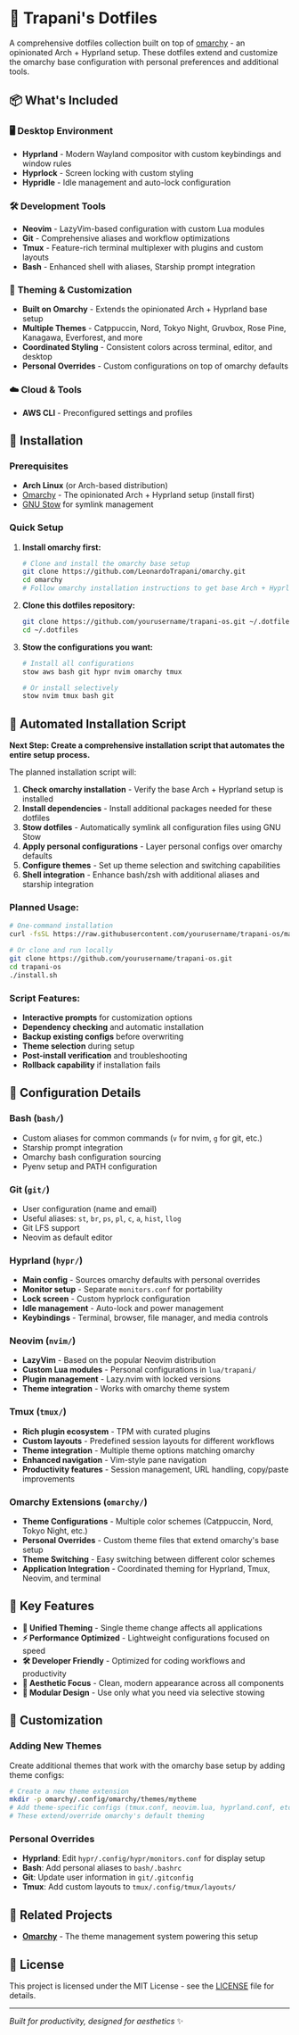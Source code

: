 # 🌟 Trapani's Dotfiles

A comprehensive dotfiles collection built on top of [omarchy](https://github.com/LeonardoTrapani/omarchy) - an opinionated Arch + Hyprland setup. These dotfiles extend and customize the omarchy base configuration with personal preferences and additional tools.

## 📦 What's Included

### 🖥️ **Desktop Environment**
- **Hyprland** - Modern Wayland compositor with custom keybindings and window rules
- **Hyprlock** - Screen locking with custom styling
- **Hypridle** - Idle management and auto-lock configuration

### 🛠️ **Development Tools**
- **Neovim** - LazyVim-based configuration with custom Lua modules
- **Git** - Comprehensive aliases and workflow optimizations
- **Tmux** - Feature-rich terminal multiplexer with plugins and custom layouts
- **Bash** - Enhanced shell with aliases, Starship prompt integration

### 🎨 **Theming & Customization**
- **Built on Omarchy** - Extends the opinionated Arch + Hyprland base setup
- **Multiple Themes** - Catppuccin, Nord, Tokyo Night, Gruvbox, Rose Pine, Kanagawa, Everforest, and more
- **Coordinated Styling** - Consistent colors across terminal, editor, and desktop
- **Personal Overrides** - Custom configurations on top of omarchy defaults

### ☁️ **Cloud & Tools**
- **AWS CLI** - Preconfigured settings and profiles

## 🚀 Installation

### Prerequisites
- **Arch Linux** (or Arch-based distribution)
- [Omarchy](https://github.com/LeonardoTrapani/omarchy) - The opinionated Arch + Hyprland setup (install first)
- [GNU Stow](https://www.gnu.org/software/stow/) for symlink management

### Quick Setup

1. **Install omarchy first:**
   ```bash
   # Clone and install the omarchy base setup
   git clone https://github.com/LeonardoTrapani/omarchy.git
   cd omarchy
   # Follow omarchy installation instructions to get base Arch + Hyprland setup
   ```

2. **Clone this dotfiles repository:**
   ```bash
   git clone https://github.com/yourusername/trapani-os.git ~/.dotfiles
   cd ~/.dotfiles
   ```

3. **Stow the configurations you want:**
   ```bash
   # Install all configurations
   stow aws bash git hypr nvim omarchy tmux

   # Or install selectively
   stow nvim tmux bash git
   ```

## 🚀 Automated Installation Script

**Next Step: Create a comprehensive installation script that automates the entire setup process.**

The planned installation script will:

1. **Check omarchy installation** - Verify the base Arch + Hyprland setup is installed
2. **Install dependencies** - Install additional packages needed for these dotfiles  
3. **Stow dotfiles** - Automatically symlink all configuration files using GNU Stow
4. **Apply personal configurations** - Layer personal configs over omarchy defaults
5. **Configure themes** - Set up theme selection and switching capabilities
6. **Shell integration** - Enhance bash/zsh with additional aliases and starship integration

### Planned Usage:
```bash
# One-command installation
curl -fsSL https://raw.githubusercontent.com/yourusername/trapani-os/main/install.sh | bash

# Or clone and run locally
git clone https://github.com/yourusername/trapani-os.git
cd trapani-os
./install.sh
```

### Script Features:
- **Interactive prompts** for customization options
- **Dependency checking** and automatic installation
- **Backup existing configs** before overwriting
- **Theme selection** during setup
- **Post-install verification** and troubleshooting
- **Rollback capability** if installation fails

## 📂 Configuration Details

### **Bash** (`bash/`)
- Custom aliases for common commands (`v` for nvim, `g` for git, etc.)
- Starship prompt integration
- Omarchy bash configuration sourcing
- Pyenv setup and PATH configuration

### **Git** (`git/`)
- User configuration (name and email)
- Useful aliases: `st`, `br`, `ps`, `pl`, `c`, `a`, `hist`, `llog`
- Git LFS support
- Neovim as default editor

### **Hyprland** (`hypr/`)
- **Main config** - Sources omarchy defaults with personal overrides
- **Monitor setup** - Separate `monitors.conf` for portability
- **Lock screen** - Custom hyprlock configuration
- **Idle management** - Auto-lock and power management
- **Keybindings** - Terminal, browser, file manager, and media controls

### **Neovim** (`nvim/`)
- **LazyVim** - Based on the popular Neovim distribution
- **Custom Lua modules** - Personal configurations in `lua/trapani/`
- **Plugin management** - Lazy.nvim with locked versions
- **Theme integration** - Works with omarchy theme system

### **Tmux** (`tmux/`)
- **Rich plugin ecosystem** - TPM with curated plugins
- **Custom layouts** - Predefined session layouts for different workflows
- **Theme integration** - Multiple theme options matching omarchy
- **Enhanced navigation** - Vim-style pane navigation
- **Productivity features** - Session management, URL handling, copy/paste improvements

### **Omarchy Extensions** (`omarchy/`)
- **Theme Configurations** - Multiple color schemes (Catppuccin, Nord, Tokyo Night, etc.)
- **Personal Overrides** - Custom theme files that extend omarchy's base setup
- **Theme Switching** - Easy switching between different color schemes
- **Application Integration** - Coordinated theming for Hyprland, Tmux, Neovim, and terminal

## 🎯 Key Features

- **🔄 Unified Theming** - Single theme change affects all applications
- **⚡ Performance Optimized** - Lightweight configurations focused on speed
- **🛠️ Developer Friendly** - Optimized for coding workflows and productivity
- **🎨 Aesthetic Focus** - Clean, modern appearance across all components
- **📱 Modular Design** - Use only what you need via selective stowing

## 🔧 Customization

### Adding New Themes
Create additional themes that work with the omarchy base setup by adding theme configs:
```bash
# Create a new theme extension
mkdir -p omarchy/.config/omarchy/themes/mytheme
# Add theme-specific configs (tmux.conf, neovim.lua, hyprland.conf, etc.)
# These extend/override omarchy's default theming
```

### Personal Overrides
- **Hyprland**: Edit `hypr/.config/hypr/monitors.conf` for display setup
- **Bash**: Add personal aliases to `bash/.bashrc`
- **Git**: Update user information in `git/.gitconfig`
- **Tmux**: Add custom layouts to `tmux/.config/tmux/layouts/`

## 🤝 Related Projects

- **[Omarchy](https://github.com/LeonardoTrapani/omarchy)** - The theme management system powering this setup

## 📝 License

This project is licensed under the MIT License - see the [LICENSE](LICENSE) file for details.

---

*Built for productivity, designed for aesthetics* ✨
